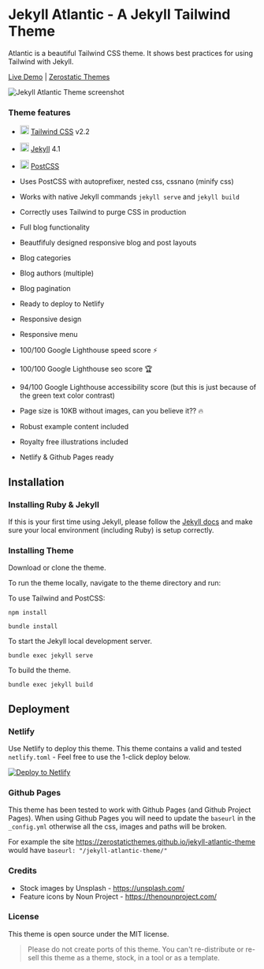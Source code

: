 # Jekyll Atlantic - A Jekyll Tailwind Theme

Atlantic is a beautiful Tailwind CSS theme. It shows best practices for using Tailwind with Jekyll.

[Live Demo](https://jekyll-atlantic.netlify.app/) | [Zerostatic Themes](https://www.zerostatic.io)

![Jekyll Atlantic Theme screenshot](https://www.zerostatic.io/theme/jekyll-atlantic/jekyll-atlantic-screenshot.png)

### Theme features

- <img width="18" height="18" src="https://jamstackthemes.dev/images/icons/tailwind.svg" /> [Tailwind CSS](https://tailwindcss.com/docs) v2.2
- <img width="18" height="18" src="https://jamstackthemes.dev/images/icons/jekyll.svg" /> [Jekyll](https://jekyllrb.com/) 4.1
- <img width="18" height="18" src="https://jamstackthemes.dev/images/icons/postcss.svg" /> [PostCSS](https://postcss.org/)

- Uses PostCSS with autoprefixer, nested css, cssnano (minify css) 
- Works with native Jekyll commands `jekyll serve` and `jekyll build`
- Correctly uses Tailwind to purge CSS in production
- Full blog functionality
- Beautfifuly designed responsive blog and post layouts
- Blog categories
- Blog authors (multiple)
- Blog pagination
- Ready to deploy to Netlify
- Responsive design
- Responsive menu
- 100/100 Google Lighthouse speed score ⚡
- 100/100 Google Lighthouse seo score 🏆
- 94/100 Google Lighthouse accessibility score (but this is just because of the green text color contrast)
- Page size is 10KB without images, can you believe it?? 🔥
- Robust example content included
- Royalty free illustrations included
- Netlify & Github Pages ready

## Installation

### Installing Ruby & Jekyll
 
If this is your first time using Jekyll, please follow the [Jekyll docs](https://jekyllrb.com/docs/installation/) and make sure your local environment (including Ruby) is setup correctly.

### Installing Theme

Download or clone the theme.

To run the theme locally, navigate to the theme directory and run:

To use Tailwind and PostCSS:

```
npm install
```

```
bundle install
``` 

To start the Jekyll local development server.

```
bundle exec jekyll serve
``` 

To build the theme.
 
```
bundle exec jekyll build
```

## Deployment

### Netlify

Use Netlify to deploy this theme. This theme contains a valid and tested `netlify.toml` - Feel free to use the 1-click deploy below.

[![Deploy to Netlify](https://www.netlify.com/img/deploy/button.svg)](https://app.netlify.com/start/deploy?repository=https://github.com/zerostaticthemes/jekyll-atlantic-theme)

### Github Pages
This theme has been tested to work with Github Pages (and Github Project Pages). When using Github Pages you will need to update the `baseurl` in the `_config.yml` otherwise all the css, images and paths will be broken.

For example the site https://zerostaticthemes.github.io/jekyll-atlantic-theme would have `baseurl: "/jekyll-atlantic-theme/"`

### Credits

- Stock images by Unsplash - https://unsplash.com/
- Feature icons by Noun Project - https://thenounproject.com/

### License

This theme is open source under the MIT license. 

> Please do not create ports of this theme. You can't re-distribute or re-sell this theme as a theme, stock, in a tool or as a template.
